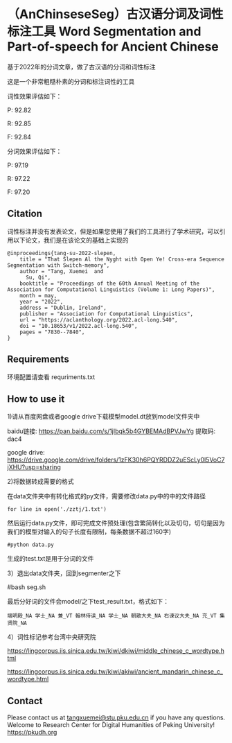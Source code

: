# （AnChinseseSeg）古汉语分词及词性标注工具 Word Segmentation and Part-of-speech for Ancient Chinese
基于2022年的分词文章，做了古汉语的分词和词性标注

这是一个非常粗糙朴素的分词和标注词性的工具

词性效果评估如下：

P:	92.82

R:	92.85

F:	92.84

分词效果评估如下：

P:	97.19

R:	97.22

F:	97.20

## Citation
词性标注并没有发表论文，但是如果您使用了我们的工具进行了学术研究，可以引用以下论文，我们是在该论文的基础上实现的
```
@inproceedings{tang-su-2022-slepen,
    title = "That Slepen Al the Nyght with Open Ye! Cross-era Sequence Segmentation with Switch-memory",
    author = "Tang, Xuemei  and
      Su, Qi",
    booktitle = "Proceedings of the 60th Annual Meeting of the Association for Computational Linguistics (Volume 1: Long Papers)",
    month = may,
    year = "2022",
    address = "Dublin, Ireland",
    publisher = "Association for Computational Linguistics",
    url = "https://aclanthology.org/2022.acl-long.540",
    doi = "10.18653/v1/2022.acl-long.540",
    pages = "7830--7840",
}
```

## Requirements
环境配置请查看 requriments.txt

## How to use it
1)请从百度网盘或者google drive下载模型model.dt放到model文件夹中

baidu链接: https://pan.baidu.com/s/1jIbqk5b4GYBEMAdBPVJwYg 提取码: dac4

google drive: https://drive.google.com/drive/folders/1zFK30h6PQYRDDZ2uEScLy0l5VoC7jXHU?usp=sharing

2)将数据转成需要的格式

在data文件夹中有转化格式的py文件，需要修改data.py中的中的文件路径

```
for line in open('./zztj/1.txt')
```

然后运行data.py文件，即可完成文件预处理(包含繁简转化以及切句，切句是因为我们的模型对输入的句子长度有限制，每条数据不超过160字)

```
#python data.py
```

生成的test.txt是用于分词的文件

3）退出data文件夹，回到segmenter之下

#bash seg.sh
 
最后分好词的文件会model/之下test_result.txt，格式如下：
```
端明殿_NA 学士_NA 兼_VT 翰林侍读_NA 学士_NA 朝散大夫_NA 右谏议大夫_NA 充_VT 集贤院_NA
```
4）词性标记参考台湾中央研究院

https://lingcorpus.iis.sinica.edu.tw/kiwi/dkiwi/middle_chinese_c_wordtype.html

https://lingcorpus.iis.sinica.edu.tw/kiwi/akiwi/ancient_mandarin_chinese_c_wordtype.html

## Contact

Please contact us at tangxuemei@stu.pku.edu.cn if you have any questions.
Welcome to Research Center for Digital Humanities of Peking University! https://pkudh.org


